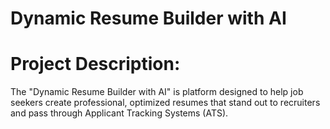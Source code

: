 # Dynamic Resume Builder with AI

# Project Description:
The "Dynamic Resume Builder with AI" is platform designed to help job seekers create professional, optimized resumes that stand out to recruiters and pass through Applicant Tracking Systems (ATS).

